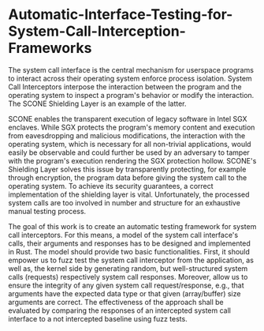 # Automatic-Interface-Testing-for-System-Call-Interception-Frameworks
The system call interface is the central mechanism for userspace programs to interact across their operating system enforce process isolation. System Call Interceptors interpose the interaction between the program and the operating system to inspect a program's behavior or modify the interaction. The SCONE Shielding Layer is an example of the latter.

SCONE enables the transparent execution of legacy software in Intel SGX enclaves. While SGX protects the program's memory content and execution from eavesdropping and malicious modifications, the interaction with the operating system, which is necessary for all non-trivial applications, would easily be observable and could further be used by an adversary to tamper with the program's execution rendering the SGX protection hollow. SCONE's Shielding Layer solves this issue by transparently protecting, for example through encryption, the program data before giving the system call to the operating system. To achieve its security guarantees, a correct implementation of the shielding layer is vital. Unfortunately, the processed system calls are too involved in number and structure for an exhaustive manual testing process.

The goal of this work is to create an automatic testing framework for system call interceptors. For this means, a model of the system call interface's calls, their arguments and responses has to be designed and implemented in Rust. The model should provide two basic functionalities. First, it should empower us to fuzz test the system call interceptor from the application, as well as, the kernel side by generating random, but well-structured system calls (requests) respectively system call responses. Moreover, allow us to ensure the integrity of any given system call request/response, e.g., that arguments have the expected data type or that given (array/buffer) size arguments are correct. The effectiveness of the approach shall be evaluated by comparing the responses of an intercepted system call interface to a not intercepted baseline using fuzz tests.
